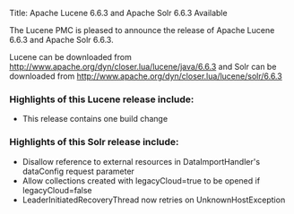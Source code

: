 Title: Apache Lucene 6.6.3 and Apache Solr 6.6.3 Available

The Lucene PMC is pleased to announce the release of Apache Lucene 6.6.3 and Apache Solr 6.6.3.

Lucene can be downloaded from <http://www.apache.org/dyn/closer.lua/lucene/java/6.6.3>
and Solr can be downloaded from <http://www.apache.org/dyn/closer.lua/lucene/solr/6.6.3>

### Highlights of this Lucene release include:

 * This release contains one build change

### Highlights of this Solr release include:

 * Disallow reference to external resources in DataImportHandler's dataConfig request parameter
 * Allow collections created with legacyCloud=true to be opened if legacyCloud=false
 * LeaderInitiatedRecoveryThread now retries on UnknownHostException

